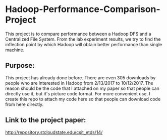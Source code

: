 # Hadoop-Performance-Comparison-Project
This project is to compare performance between a Hadoop DFS and a Centralized File System. From the lab experiment results, we try to find the inflection point by which Hadoop will obtain better performance than single machine. 

Purpose:
--------
This project has already done before. There are even 305 downloads by people who are interested in Hadoop from 2/13/2017 to 10/12/2017. The reason should be the code that I attached on my paper so that people can directly use it, but it's picture code format. For more convenient use, I create this repo to attach my code here so that people can download code from here directly.

Link to the project paper:
-----------------
http://repository.stcloudstate.edu/csit_etds/14/
